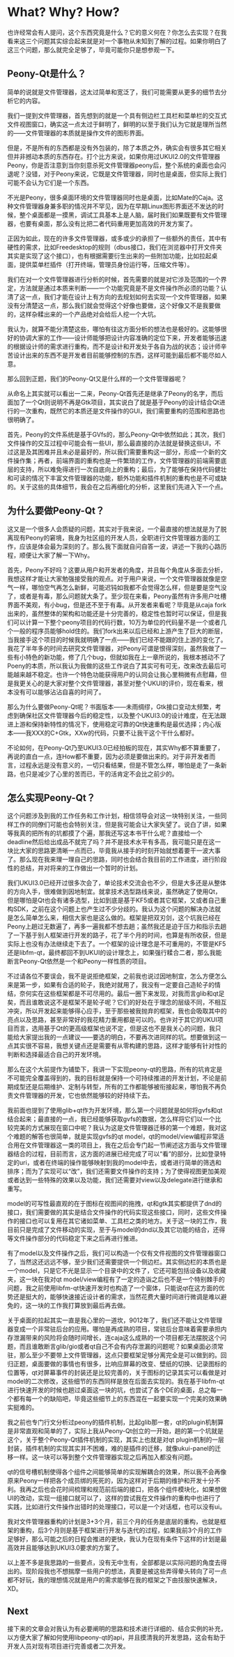 # What? Why? How?

也许经常会有人提问，这个东西究竟是什么？它的意义何在？你怎么去实现？在我看来这三个问题其实综合起来就是对一个事物从未知到了解的过程。如果你明白了这三个问题，那么就完全足够了，毕竟可能你只是想参观一下。

## Peony-Qt是什么？

简单的说就是文件管理器，这太过简单和宽泛了，我们可能需要从更多的细节去分析它的内容。

我们一提到文件管理器，首先想到的就是一个具有侧边栏工具栏和菜单栏的交互式文件视图窗口，确实这一点太过于鲜明了，鲜明的以至于我们认为它就是理所当然的——文件管理器的本质就是操作文件的图形界面。

但是，不是所有的东西都是没有外包装的，除了本质之外，确实会有很多其它相关但并非撼动本质的东西存在。打个比方来说，如果你用过UKUI2.0的文件管理器Peony，你是否注意到当你刻意杀死文件管理器peony后，整个系统的桌面也会闪退呢？没错，对于Peony来说，它既是文件管理器，同时也是桌面，但实际上我们可能不会认为它们是一个东西。

不光是Peony，很多桌面环境的文件管理器同时也是桌面，比如Mate的Caja。这种文件管理器身兼多职的情况并不罕见，因为在早期Linux图形界面还不发达的时候，整个桌面都是一摸黑，调试工具基本上是人脑，届时我们如果既要有文件管理器，也要有桌面，那么没有比把二者代码重用更加高效的开发方案了。

正因为如此，现在的许多文件管理器，或多或少的承担了一些额外的责任，其中有硬性的需求，比如Freedesktop的规则（dbus接口，我们在浏览器中打开文件夹其实是实现了这个接口），也有根据需要衍生出来的一些附加功能，比如拉起桌面，提供菜单栏插件（打开终端，管理员身份运行等，压缩文件等）。

我们在对一个文件管理器进行分析的时候，首先需要的就是对它涉及范围的一个界定，方法就是通过本质来判断——一个功能究竟是不是文件操作所必须的功能？认清了这一点，我们才能在设计上有方向的去规划如何去实现一个文件管理器，如果没有分清楚这一点，那么我们就会觉得这个好像也要做，这个好像又不是我要做的，这样杂糅出来的一个产品绝对会给后人挖一个大坑。

我认为，就算不能分清楚这些，哪怕有往这方面分析的想法也是极好的。这能够很好的协调大家的工作——设计师能够把设计内容准确的定位下来，开发者能够迅速的根据设计师的需求进行重构，而不是设计和开发处于各自为战的状态；设计师辛苦设计出来的东西不是开发者目前能够控制的东西，这样可能到最后都不能尽如人意。

那么回到正题，我们的Peony-Qt又是什么样的一个文件管理器呢？

从命名上其实就可以看出一二来，Peony-Qt首先还是继承了Peony的名字，而后面加了一个Qt则说明不再是Gtk项目，其实说白了就是基于Peony的设计结合Qt进行的一次重构，既然它的本质还是文件操作的GUI，我们需要重构的范围和思路也很明确了。

首先，Peony的文件系统是基于GVfs的，那么Peony-Qt中依然如此；其次，我们文件操作的交互过程中可能会有一些UI，那么最直接的办法就是替换这些UI，不过这是及其困难并且未必是最好的，所以我们需要重构这一部分，形成一个新的文件操作集；再者，前端界面的重构也是一件繁琐的工作，文件管理器的前端需要底层的支持，所以难免得进行一次自底向上的重构；最后，为了能够在保持代码健壮和可读的情况下丰富文件管理器的功能，额外功能和插件机制的重构也是不可或缺的。关于这些的具体细节，我会在之后再细化的分析，这里我们先进入下一个点。

## 为什么要做Peony-Qt？

这又是一个很多人会质疑的问题，其实对于我来说，一个最直接的想法就是为了脱离现有Peony的窘境，我身为社区组的开发人员，全职进行文件管理器方面的工作，应该是体会最为深刻的了。那么我下面就自问自答一波，讲述一下我的心路历程，顺便让大家了解一下Why。

首先，Peony不好吗？这要从用户和开发者的角度，并且每个角度从多面去分析，我想这样才能让大家勉强接受我的观点。对于用户来说，一个文件管理器就像是空气一样，哪怕空气再怎么新鲜，可能迟钝如我都不会觉得怎么样，但是要是空气没了，或者是有毒，那么问题就大条了。至少现在来看，Peony虽然有许多用户吐槽界面不美观，有小bug，但是还不至于有毒。从开发者来看呢？毕竟是从caja fork出来的，虽然整体的架构和功能还是十分完善的，稳定性也暂时可以保证，但是我们可以计算一下整个peony项目的代码行数，10万为单位的代码量不是一个或者几个一般的程序员能够hold住的。我们fork出来以后已经和上游产生了巨大的断层，当我接手这个项目的时候我就明确了一点——我们已经不能跟的住上游的变化了。我花了半年多的时间去研究文件管理器，对Peony可谓是恨得深刻，虽然我做了一些有小特色的新功能，修了几个bug，但就如我在上一章所说的，我根本撼动不了Poeny的本质，所以我认为我做的这些工作说白了其实可有可无，改来改去最后可能越来越不稳定。也许一个特色功能获得用户的认同会让我心里稍微有点慰藉，但是我更关心的是大家对整个文件管理器，甚至对整个UKUI的评价，现在看来，根本没有可以能够沾沾自喜的时间了。

那么为什么要做Peony-Qt呢？书面版本——未雨绸缪，Gtk接口变动太频繁，考虑到确保社区文件管理器今后的稳定性，以及整个UKUI3.0的设计难度，在无法跟进上游和保持新特性的情况下，使用稳定可靠的Qt快速重构是最优选择；内心版本——我XXX的C+Gtk，XXw的代码，只要不让我干这个干什么都好。

不论如何，在Peony-Qt乃至UKUI3.0已经拍板的现在，其实Why都不算重要了，再说的直白一点，连How都不重要，因为必须是要做出来的。对于非开发者而言，过程永远是没有意义的，一切只看结果，但是不管怎么样，哪怕是走了一条新路，也只是减少了心里的苦而已，干的活肯定不会比之前少的。

## 怎么实现Peony-Qt？

这个问题涉及到我的工作任务和工作计划，相信领导会对这一块特别关注，一些同样工作的同僚们可能也会特别关注，但是我可能会让大家失望了。说白了讲，如果等我真的把所有的坑都摸了个遍，那我还写这本书干什么呢？直接给一个deadline然后给出成品不就完了吗？并不是技术水平有多高，我可能只是在这一块比大家的思路更清晰一点而已，毕竟我从接手的时刻开始就想着要干一波大事了。那么现在我来理一理自己的思路，同时也会结合我目前的工作进度，进行阶段性的总结，并对将来的工作做出一个暂时的计划。

我们UKUI3.0已经开过很多次会了，单论技术交流会也不少，但是大多还是从整体的方向入手，很难做到因地制宜。就拿技术选型路线来说，虽然确定了使用Qt，但是哪怕是Qt也会有诸多选型，比如到底是基于KF5或者其它框架，又或者自己重构SDK，之前在这个问题上也产生过不少分歧的。我认为这个问题的解决办法就是怎么简单怎么来，相信大家也是这么做的。框架是把双刃剑，这个坑我已经在Peony上趟过无数遍了，再多一遍我都不想去趟；虽然我还是迫于压力和指示去趟了一下基于别人框架进行开发的路子，花了半个月的时间，也算是有所收获，但是实际上也没有办法继续走下去了。一个框架的设计理念是不可重用的，不管是KF5还是libfm-qt，最终都回不到UKUI的设计理念上，如果强行糅合二者，那么我能断言Peony-Qt依然是一个和Peony一样性质的项目。

不过请各位不要误会，我不是说拒绝框架，之前我也说过因地制宜，怎么方便怎么来是第一步，如果有合适的轮子，我绝对就用了，我没有一定要自己造轮子的情结，奈何实在这些框架都是不可尽用的。最后一圈下来发现，对我而言glib和qt足矣，而且谁敢说这不是框架不是轮子呢？它们的好处在于理念的层级不同，不相互冲突，所以开发起来能够得心应手，至于那些被我抛弃的框架，我也会吸取其中的亮点以及思路，甚至非常好的我花精力重用都是可以的。也许对于其它的UKUI项目而言，选用基于Qt的更高级框架也说不定，但是这也不是我关心的问题，我只能给大家提出我的一点建议——要选的明白，不要再次进同样的坑。想要做到这一点其实很不容易，我想关键点还是需要有从零构建的思路，这样才能够有针对性的判断和选择最适合自己的开发环境。

那么在这个大前提作为铺垫下，我讲一下实现peony-qt的思路，所有的坑肯定是不可能完全覆盖得到的，我的目标就是保持一个可持续推进的开发计划，不论是前期成型还是后期维护、定制与转型，所有的工作都能够被衔接起来，哪怕我不再负责文件管理器的开发，它也依然能够较的好持续下去。

我前面也提到了使用glib+qt作为开发环境，那么第一个问题就是如何将gvfs和qt结合起来；最直接的一点，我已经能够获取gvfs的数据，怎么样将它们以一个比较完美的方式展现在窗口中呢？我认为这是文件管理器迁移的第一个难题，我对这个难题的解答也很简单，就是实现gvfs的qt model，qt的model/view编程非常适合用在文件管理器这一类的项目上，我在之后会专门起一节阐述这方面与文件管理器结合的过程，目前而言，这方面的进展已经完成了可以“看”的部分，比如登录特定的uri，或者在终端的操作能够映射到我的model中去，或者进行简单的筛选和排序；而为了实现可以“改”，我们还需要文件操作的支持；为了使得视图更加美观或者达到一些特殊的效果以及功能，我们还需要对view以及delegate进行继承和重写。

model的可写性最直观的在于图标在视图间的拖拽，qt和gtk其实都提供了dnd的接口，我们需要做的其实是结合文件操作的代码实现这些接口，同时，这些文件操作的接口也可以复用在其它诸如菜单、工具栏之类的地方。关于这一块的工作，我目前只是完成了文件移动的实现，至于与model的dnd以及其它功能的结合，还得等文件操作部分的代码稳定下来之后再进行推进。

有了model以及文件操作之后，我们可以构造一个仅有文件视图的文件管理器窗口了，当然这还远远不够，至少我们还需要提供一个侧边栏。其实侧边栏的本质也是一个model，只是它不光是显示一个目录中的文件了，它还可能包括设备以及收藏夹，这一块在我对qt model/view编程有了一定的造诣之后也不是一个特别棘手的问题，我之前使用libfm-qt快速开发时也构造了一个窗体，只能说qt在这方面的优势还是挺大的，能够快速接近设计者的需求，当然花费大量时间进行微调是难以避免的，这一块的工作我打算放到最后再去做。

关于桌面的拉起其实一直是我心里的一道坎，9012年了，我们还不能让文件管理器变成一个非常驻后台的应用。哪怕是再成熟的项目，常驻后台意味着需要承担内存泄漏带来的风险将会随时间增长，连caja这么成熟的一个项目都无法摆脱这个问题，而且谁敢断言glib/gio或者qt自己不会有内存泄漏的问题呢？如果桌面必须常驻，那么至少不要带上文件管理器，这点只要框架足够分离完全是可以做到的。回归正题，桌面要做的事情也有很多，比响应屏幕的改变、壁纸的切换、记录图标的位置等，qt对屏幕事件的封装还是比较完善的，关于图标的记录其实可以看做是对model的二次修改，这些细节的东西同样是放在后面去实现的。我在基于libfm-qt进行快速开发的时候也趟过桌面这一块的坑，也尝试了各个DE的桌面，总之每一个都有每一个的缺陷吧，毕竟这些细节上的东西混在一起要实现一个完美的效果确实挺难的。

我之前也专门行文分析过peony的插件机制，比起glib那一套，qt的plugin机制算是非常直观和简单的了，实际上我从Peony-Qt创立的一开始，趟的第一个坑就是这个，关于整个Peony-Qt插件机制的实现，其实上也就是对qt plugin机制的一层封装，插件机制的实现其实并不困难，难的是插件的迁移，就像ukui-panel的迁移一样。这一块可以等到整个文件管理器实现之后再加入都没有问题。

qt的信号槽机制使得各个组件之间能够简单的实现解耦合的效果，所以我不会再像原来Peony一样把各个成员绑的死死的，因为这样对于后期的维护和开发十分不利。我再之后也会花时间梳理和规范前后端的接口，把各个组件模块化，如果想做UI的改动，实现一组接口就可以了，这样的尝试我在文件操作的重构中也进行了实践，比如进行文件操作出错时的处理接口，可以是一个对话框，也可以没有ui。

我对文件管理器重构的计划是3+3个月，前三个月的任务是底层的重构，也就是框架的重构，后3个月则是基于框架进行开发与迭代的过程，如果我前3个月的工作足够好，那么可能之后的日程会推进的更快，我认为在现有条件下这样的计划是最高效并且能够达到UKUI3.0要求的方案了。

以上差不多是我思路的一些要点，没有无中生有，全部都是以实际问题的角度去得出的。现阶段我也不想揣摩一些用户的想法，真要是被这些弄得晕头转向了可一点都不好玩，我的理想情况就是用户的需求能够在我的框架之下由技服快速解决，XD。

## Next

接下来的文章会对我认为有必要阐明的思路和技术进行详细的、结合实例的补充，以方便大家了解如何使用libpeony-qt的api，并且摸清我的开发思路，这会有助于开发人员对现有项目进行完善或者二次开发。


